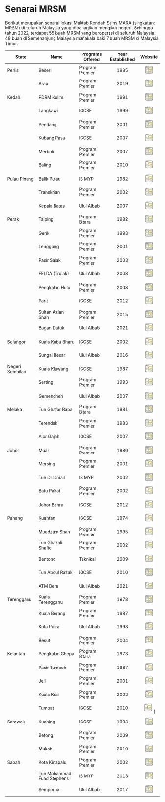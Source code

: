 # Senarai MRSM

Berikut merupakan senarai lokasi Maktab Rendah Sains MARA (singkatan: MRSM) di seluruh Malaysia yang dibahagikan mengikut negeri. Sehingga tahun 2022, terdapat 55 buah MRSM yang beroperasi di seluruh Malaysia. 48 buah di Semenanjung Malaysia manakala baki 7 buah MRSM di Malaysia Timur.

| State   | Name              | Programs Offered | Year Established | Website                 |
|---------|-------------------|------------------|:------------------:|:----------------------------------:|
| Perlis  | Beseri            | Program Premier  | 1985             | <a href="http://beseri.mrsm.edu.my" ><img src="website.png" width="36px" height="36px" ></a> |
|         | Arau              | Program Premier  | 2019             | <a href="http://arau.mrsm.edu.my" ><img src="website.png" width="36px" height="36px" ></a> |
| Kedah   | PDRM Kulim        | Program Premier  | 1991             | <a href="http://pdrmkulim.mrsm.edu.my" ><img src="website.png" width="36px" height="36px" ></a> |
|         | Langkawi          | IGCSE            | 1999             | <a href="http://langkawi.mrsm.edu.my" ><img src="website.png" width="36px" height="36px" ></a> |
|         | Pendang           | Program Premier  | 2001             | <a href="http://pendang.mrsm.edu.my" ><img src="website.png" width="36px" height="36px" ></a> |
|         | Kubang Pasu       | IGCSE            | 2007             | <a href="http://kpasu.mrsm.edu.my" ><img src="website.png" width="36px" height="36px" ></a> |
|         | Merbok            | Program Premier  | 2007             | <a href="http://merbok.mrsm.edu.my" ><img src="website.png" width="36px" height="36px" ></a> |
|         | Baling            | Program Premier  | 2010             | <a href="http://baling.mrsm.edu.my" ><img src="website.png" width="36px" height="36px" ></a> |
| Pulau Pinang    | Balik Pulau       | IB MYP           | 1982             | <a href="http://bpulau.mrsm.edu.my" ><img src="website.png" width="36px" height="36px" ></a>   |
|                 | Transkrian        | Program Premier  | 2002             | <a href="http://transkrian.mrsm.edu.my" ><img src="website.png" width="36px" height="36px" ></a> |
|                 | Kepala Batas      | Ulul Albab       | 2007             | <a href="http://kbatas.mrsm.edu.my" ><img src="website.png" width="36px" height="36px" ></a>  |
| Perak           | Taiping           | Program Bitara   | 1982             | <a href="http://taiping.mrsm.edu.my" ><img src="website.png" width="36px" height="36px" ></a> |
|                 | Gerik             | Program Premier  | 1993             | <a href="http://gerik.mrsm.edu.my" ><img src="website.png" width="36px" height="36px" ></a> |
|                 | Lenggong          | Program Premier  | 2001             | <a href="http://lenggong.mrsm.edu.my" ><img src="website.png" width="36px" height="36px" ></a> |
|                 | Pasir Salak       | Program Premier  | 2003             | <a href="http://psalak.mrsm.edu.my" ><img src="website.png" width="36px" height="36px" ></a> |
|                 | FELDA (Trolak)    | Ulul Albab       | 2008             | <a href="http://felda.mrsm.edu.my" ><img src="website.png" width="36px" height="36px" ></a> |
|                 | Pengkalan Hulu    | Program Premier  | 2008             | <a href="http://phulu.mrsm.edu.my" ><img src="website.png" width="36px" height="36px" ></a> |
|                 | Parit             | IGCSE            | 2012             | <a href="http://parit.mrsm.edu.my" ><img src="website.png" width="36px" height="36px" ></a> |
|                 | Sultan Azlan Shah | Program Premier  | 2015             | <a href="http://kkangsar.mrsm.edu.my" ><img src="website.png" width="36px" height="36px" ></a> |
|                 | Bagan Datuk       | Ulul Albab       | 2021             | <a href="http://bdatuk.mrsm.edu.my/" ><img src="website.png" width="36px" height="36px" ></a> |
| Selangor        | Kuala Kubu Bharu  | IGCSE            | 2002             | <a href="http://kkb.mrsm.edu.my" ><img src="website.png" width="36px" height="36px" ></a> |
|                 | Sungai Besar      | Ulul Albab       | 2016             | <a href="http://sgbesar.mrsm.edu.my" ><img src="website.png" width="36px" height="36px" ></a> |
| Negeri Sembilan | Kuala Klawang     | IGCSE            | 1987             | <a href="http://kklawang.mrsm.edu.my" ><img src="website.png" width="36px" height="36px" ></a> |
|                 | Serting           | Program Premier  | 1993             | <a href="http://serting.mrsm.edu.my" ><img src="website.png" width="36px" height="36px" ></a> |
|                 | Gemencheh         | Ulul Albab       | 2007             | <a href="http://gemencheh.mrsm.edu.my" ><img src="website.png" width="36px" height="36px" ></a> |
| Melaka          | Tun Ghafar Baba   | Program Bitara   | 1981             | <a href="http://tgb.mrsm.edu.my" ><img src="website.png" width="36px" height="36px" ></a> |
|                 | Terendak          | Program Premier  | 1983             | <a href="http://terendak.mrsm.edu.my" ><img src="website.png" width="36px" height="36px" ></a> |
|                 | Alor Gajah        | IGCSE            | 2007             | <a href="http://agajah.mrsm.edu.my" ><img src="website.png" width="36px" height="36px" ></a> |
| Johor           | Muar              | Program Premier  | 1980             | <a href="http://muar.mrsm.edu.my" ><img src="website.png" width="36px" height="36px" ></a> |
|                 | Mersing           | Program Premier  | 2001             | <a href="http://mersing.mrsm.edu.my" ><img src="website.png" width="36px" height="36px" ></a> |
|                 | Tun Dr Ismail     | IB MYP           | 2002             | <a href="http://tdi.mrsm.edu.my" ><img src="website.png" width="36px" height="36px" ></a> |
|                 | Batu Pahat        | Program Premier  | 2002             | <a href="http://bpahat.mrsm.edu.my" ><img src="website.png" width="36px" height="36px" ></a> |
|                 | Johor Bahru       | IGCSE            | 2012             | <a href="http://jbahru.mrsm.edu.my" ><img src="website.png" width="36px" height="36px" ></a> |
| Pahang          | Kuantan           | IGCSE            | 1974             | <a href="http://kuantan.mrsm.edu.my" ><img src="website.png" width="36px" height="36px" ></a> |
|                 | Muadzam Shah      | Program Premier  | 1995             | <a href="http://muadzam.mrsm.edu.my" ><img src="website.png" width="36px" height="36px" ></a> | 
|                 | Tun Ghazali Shafie | Program Premier | 2002 | <a href="http://tgs.mrsm.edu.my" ><img src="website.png" width="36px" height="36px" ></a> | 
|                 | Bentong | Teknikal | 2009 | <a href="http://bentong.mrsm.edu.my" ><img src="website.png" width="36px" height="36px" ></a> | 
|                 | Tun Abdul Razak | IGCSE | 2010 | <a href="http://tar.mrsm.edu.my" ><img src="website.png" width="36px" height="36px" ></a> | 
|                 | ATM Bera | Ulul Albab | 2021 | <a href="http://bera.mrsm.edu.my/" ><img src="website.png" width="36px" height="36px" ></a> | 
| Terengganu | Kuala Terengganu | Program Premier | 1978 | <a href="http://kterengganu.mrsm.edu.my" ><img src="website.png" width="36px" height="36px" ></a> | 
| | Kuala Berang | Program Premier | 1987 | <a href="http://kberang.mrsm.edu.my" ><img src="website.png" width="36px" height="36px" ></a> | 
| | Kota Putra | Ulul Albab | 1998 | <a href="http://kputra.mrsm.edu.my" ><img src="website.png" width="36px" height="36px" ></a> | 
| | Besut | Program Premier | 2004 | <a href="http://besut.mrsm.edu.my" ><img src="website.png" width="36px" height="36px" ></a> | 
| Kelantan | Pengkalan Chepa | Program Bitara | 1973 | <a href="http://pchepa.mrsm.edu.my" ><img src="website.png" width="36px" height="36px" ></a> | 
| | Pasir Tumboh | Program Premier | 1987 | <a href="http://ptumboh.mrsm.edu.my" ><img src="website.png" width="36px" height="36px" ></a> | 
| | Jeli | Program Premier | 2001 | <a href="http://jeli.mrsm.edu.my" ><img src="website.png" width="36px" height="36px" ></a> | 
| | Kuala Krai | Program Premier | 2002 | <a href="http://kkrai.mrsm.edu.my" ><img src="website.png" width="36px" height="36px" ></a> | 
| | Tumpat | IGCSE | 2010 | <a href="http://tumpat.mrsm.edu.my" ><img src="website.png" width="36px" height="36px" ></a>) | 
| Sarawak | Kuching | IGCSE | 1993 | <a href="http://kuching.mrsm.edu.my" ><img src="website.png" width="36px" height="36px" ></a> | 
| | Betong | Program Premier | 2009 | <a href="http://betong.mrsm.edu.my" ><img src="website.png" width="36px" height="36px" ></a> | 
| | Mukah | Program Premier | 2010 | <a href="http://mukah.mrsm.edu.my" ><img src="website.png" width="36px" height="36px" ></a> | 
| Sabah | Kota Kinabalu | Program Premier | 2002 | <a href="http://kkinabalu.mrsm.edu.my" ><img src="website.png" width="36px" height="36px" ></a> | | | Tun Mustapha | Program Premier | 2008 | <a href="http://tmustapha.mrsm.edu.my" ><img src="website.png" width="36px" height="36px" ></a> | 
| | Tun Mohammad Fuad Stephens | IB MYP | 2013 | <a href="http://tmfs.mrsm.edu.my" ><img src="website.png" width="36px" height="36px" ></a> | 
| | Semporna | Ulul Albab | 2017 | <a href="http://semporna.mrsm.edu.my" ><img src="website.png" width="36px" height="36px" ></a> |
